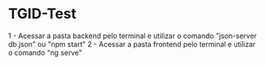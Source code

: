 # TGID-Test
1 - Acessar a pasta backend pelo terminal e utilizar o comando "json-server db.json" ou "npm start"
2 - Acessar a pasta frontend pelo terminal e utilizar o comando "ng serve"
